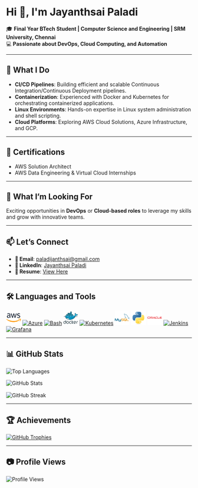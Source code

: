 # Hi 👋, I'm Jayanthsai Paladi  
🎓 **Final Year BTech Student | Computer Science and Engineering | SRM University, Chennai**  
💻 **Passionate about DevOps, Cloud Computing, and Automation**  

---

## 🚀 What I Do  
- **CI/CD Pipelines**: Building efficient and scalable Continuous Integration/Continuous Deployment pipelines.  
- **Containerization**: Experienced with Docker and Kubernetes for orchestrating containerized applications.  
- **Linux Environments**: Hands-on expertise in Linux system administration and shell scripting.  
- **Cloud Platforms**: Exploring AWS Cloud Solutions, Azure Infrastructure, and GCP.  

---

## 📜 Certifications  
- AWS Solution Architect  
- AWS Data Engineering & Virtual Cloud Internships  

---

## 👀 What I’m Looking For  
Exciting opportunities in **DevOps** or **Cloud-based roles** to leverage my skills and grow with innovative teams.  

---

## 📫 Let’s Connect  
- **📧 Email**: [paladijanthsai@gmail.com](mailto:paladijanthsai@gmail.com)  
- **💼 LinkedIn**: [Jayanthsai Paladi](https://www.linkedin.com/in/jayanthsai-paladi-55855825a)  
- **📄 Resume**: [View Here](https://drive.google.com/file/d/1D1oLl96AEeQ1V6t8jwARC3iqF6EC-ZHM/view?usp=sharing)  

---

## 🛠️ Languages and Tools  
<p align="left"> 
  <a href="https://aws.amazon.com" target="_blank"><img src="https://raw.githubusercontent.com/devicons/devicon/master/icons/amazonwebservices/amazonwebservices-original-wordmark.svg" alt="AWS" width="40" height="40"/></a>
  <a href="https://azure.microsoft.com/en-in/" target="_blank"><img src="https://www.vectorlogo.zone/logos/microsoft_azure/microsoft_azure-icon.svg" alt="Azure" width="40" height="40"/></a>
  <a href="https://www.gnu.org/software/bash/" target="_blank"><img src="https://www.vectorlogo.zone/logos/gnu_bash/gnu_bash-icon.svg" alt="Bash" width="40" height="40"/></a>
  <a href="https://www.docker.com/" target="_blank"><img src="https://raw.githubusercontent.com/devicons/devicon/master/icons/docker/docker-original-wordmark.svg" alt="Docker" width="40" height="40"/></a>
  <a href="https://kubernetes.io" target="_blank"><img src="https://www.vectorlogo.zone/logos/kubernetes/kubernetes-icon.svg" alt="Kubernetes" width="40" height="40"/></a>
  <a href="https://www.mysql.com/" target="_blank"><img src="https://raw.githubusercontent.com/devicons/devicon/master/icons/mysql/mysql-original-wordmark.svg" alt="MySQL" width="40" height="40"/></a>
  <a href="https://www.python.org" target="_blank"><img src="https://raw.githubusercontent.com/devicons/devicon/master/icons/python/python-original.svg" alt="Python" width="40" height="40"/></a>
  <a href="https://www.oracle.com/" target="_blank"><img src="https://raw.githubusercontent.com/devicons/devicon/master/icons/oracle/oracle-original.svg" alt="Oracle" width="40" height="40"/></a>
  <a href="https://www.jenkins.io" target="_blank"><img src="https://www.vectorlogo.zone/logos/jenkins/jenkins-icon.svg" alt="Jenkins" width="40" height="40"/></a>
  <a href="https://grafana.com" target="_blank"><img src="https://www.vectorlogo.zone/logos/grafana/grafana-icon.svg" alt="Grafana" width="40" height="40"/></a>
</p>

---

## 📊 GitHub Stats  
<p align="left">
  <img src="https://github-readme-stats.vercel.app/api/top-langs?username=jayanthsaigithub&show_icons=true&locale=en&layout=compact" alt="Top Languages" />
</p>
<p>
  <img align="center" src="https://github-readme-stats.vercel.app/api?username=jayanthsaigithub&show_icons=true&locale=en" alt="GitHub Stats" />
</p>
<p>
  <img align="center" src="https://github-readme-streak-stats.herokuapp.com/?user=jayanthsaigithub&" alt="GitHub Streak" />
</p>

---

## 🏆 Achievements  
<p align="left"> 
  <a href="https://github.com/ryo-ma/github-profile-trophy"><img src="https://github-profile-trophy.vercel.app/?username=jayanthsaigithub" alt="GitHub Trophies" /></a> 
</p>

---

## 📷 Profile Views  
<p align="left"> 
  <img src="https://komarev.com/ghpvc/?username=jayanthsaigithub&label=Profile%20views&color=0e75b6&style=flat" alt="Profile Views" /> 
</p>
